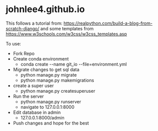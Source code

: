 # johnlee4.github.io

This follows a tutorial from:
https://realpython.com/build-a-blog-from-scratch-django/
and some templates from  https://www.w3schools.com/w3css/w3css_templates.asp

To use: 
* Fork Repo
* Create conda environment
    * conda create --name git_io --file=environment.yml
* Migrate changes to get sql data
    * python manage.py migrate 
    * python manage.py makemigrations
* create a super user
    * python manage.py createsuperuser
* Run the server
    * python manage.py runserver
    * navigate to 127.0.0.1:8000
* Edit database in admin
    * 127.0.0.1:8000/admin
* Push changes and hope for the best
